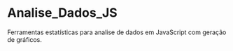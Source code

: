 # Analise_Dados_JS
Ferramentas estatísticas para analise de dados em JavaScript com geração de gráficos.
